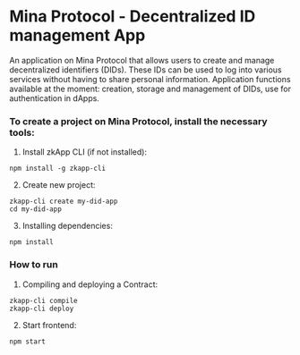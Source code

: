 # Mina Protocol - Decentralized ID management App
An application on Mina Protocol that allows users to create and manage decentralized identifiers (DIDs). These IDs can be used to log into various services without having to share personal information. Application functions available at the moment: creation, storage and management of DIDs, use for authentication in dApps.


### To create a project on Mina Protocol, install the necessary tools:

1. Install zkApp CLI (if not installed):
```
npm install -g zkapp-cli
```

2. Create new project:
```
zkapp-cli create my-did-app
cd my-did-app
```

3. Installing dependencies:
```
npm install
```


### How to run
1. Compiling and deploying a Contract:
```
zkapp-cli compile
zkapp-cli deploy
```

2. Start frontend:
```
npm start
```
